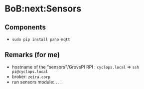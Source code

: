 # BoB:next:Sensors



## Components

- `sudo pip install paho-mqtt`


## Remarks (for me)

- hostname of the "sensors"/GrovePI RPI : `cyclops.local` => `ssh pi@cyclops.local`
- broker: `zeira.corp`
- run sensors module: `...`